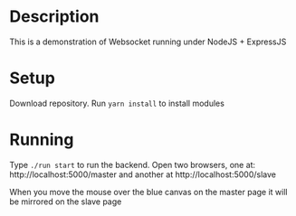 # Description

This is a demonstration of Websocket running under NodeJS + ExpressJS


# Setup

Download repository.  Run `yarn install` to install modules

# Running

Type `./run start` to run the backend.
Open two browsers, one at: http://localhost:5000/master and another at http://localhost:5000/slave

When you move the mouse over the blue canvas on the master page it will be mirrored on the slave page
